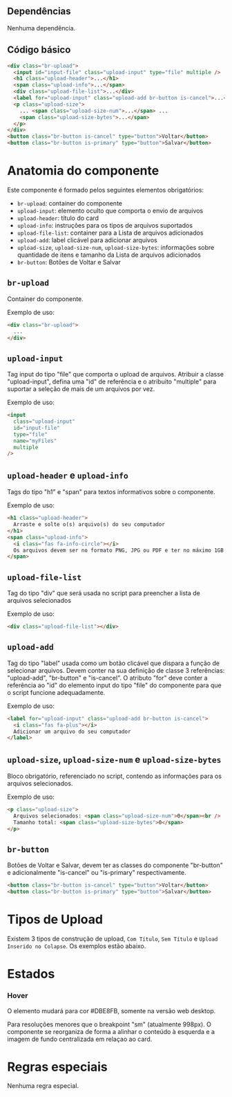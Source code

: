 ## Dependências

Nenhuma dependência.

## Código básico

```html
<div class="br-upload">
  <input id="input-file" class="upload-input" type="file" multiple />
  <h1 class="upload-header">...</h1>
  <span class="upload-info">...</span>
  <div class="upload-file-list">...</div>
  <label for="upload-input" class="upload-add br-button is-cancel">...</label>
  <p class="upload-size">
    ... <span class="upload-size-num">...</span> ...
    <span class="upload-size-bytes">...</span>
  </p>
</div>
<button class="br-button is-cancel" type="button">Voltar</button>
<button class="br-button is-primary" type="button">Salvar</button>
```

# Anatomia do componente

Este componente é formado pelos seguintes elementos obrigatórios:

- `br-upload`: container do componente
- `upload-input`: elemento oculto que comporta o envio de arquivos
- `upload-header`: título do card
- `upload-info`: instruções para os tipos de arquivos suportados
- `upload-file-list`: container para a Lista de arquivos adicionados
- `upload-add`: label clicável para adicionar arquivos
- `upload-size`, `upload-size-num`, `upload-size-bytes`: informações sobre quantidade de itens e tamanho da Lista de arquivos adicionados
- `br-button`: Botões de Voltar e Salvar

## `br-upload`

Container do componente.

Exemplo de uso:

```html
<div class="br-upload">
  ...
</div>
```

## `upload-input`

Tag input do tipo "file" que comporta o upload de arquivos. Atribuir a classe "upload-input", defina uma "id" de referência e o atribuito "multiple" para suportar a seleção de mais de um arquivos por vez.

Exemplo de uso:

```html
<input
  class="upload-input"
  id="input-file"
  type="file"
  name="myFiles"
  multiple
/>
```

## `upload-header` e `upload-info`

Tags do tipo "h1" e "span" para textos informativos sobre o componente.

Exemplo de uso:

```html
<h1 class="upload-header">
  Arraste e solte o(s) arquivo(s) do seu computador
</h1>
<span class="upload-info">
  <i class="fas fa-info-circle"></i>
  Os arquivos devem ser no formato PNG, JPG ou PDF e ter no máximo 1GB
</span>
```

## `upload-file-list`

Tag do tipo "div" que será usada no script para preencher a lista de arquivos selecionados

Exemplo de uso:

```html
<div class="upload-file-list"></div>
```

## `upload-add`

Tag do tipo "label" usada como um botão clicável que dispara a função de selecionar arquivos. Devem conter na sua definição de classe 3 referências: "upload-add", "br-button" e "is-cancel". O atributo "for" deve conter a referência ao "id" do elemento input do tipo "file" do componente para que o script funcione adequadamente.

Exemplo de uso:

```html
<label for="upload-input" class="upload-add br-button is-cancel">
  <i class="fas fa-plus"></i>
  Adicionar um arquivo do seu computador
</label>
```

## `upload-size`, `upload-size-num` e `upload-size-bytes`

Bloco obrigatório, referenciado no script, contendo as informações para os arquivos selecionados.

Exemplo de uso:

```html
<p class="upload-size">
  Arquivos selecionados: <span class="upload-size-num">0</span><br />
  Tamanho total: <span class="upload-size-bytes">0</span>
</p>
```

## `br-button`

Botões de Voltar e Salvar, devem ter as classes do componente "br-button" e adicionalmente "is-cancel" ou "is-primary" respectivamente.

```html
<button class="br-button is-cancel" type="button">Voltar</button>
<button class="br-button is-primary" type="button">Salvar</button>
```

# Tipos de Upload

Existem 3 tipos de construção de upload, `Com Título`, `Sem Título` e `Upload Inserido no Colapse`.
Os exemplos estão abaixo.

# Estados

### Hover 

O elemento mudará para cor #DBE8FB, somente na versão web desktop.

Para resoluções menores que o breakpoint "sm" (atualmente 998px). O componente se reorganiza de forma a alinhar o conteúdo à esquerda e a imagem de fundo centralizada em relaçao ao card.

# Regras especiais

Nenhuma regra especial.
